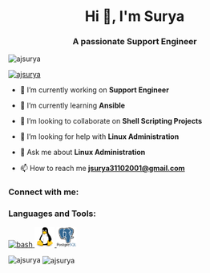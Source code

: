 <h1 align="center">Hi 👋, I'm Surya</h1>
<h3 align="center">A passionate Support Engineer</h3>

<p align="left"> <img src="https://komarev.com/ghpvc/?username=ajsurya&label=Profile%20views&color=0e75b6&style=flat" alt="ajsurya" /> </p>

<p align="left"> <a href="https://github.com/ryo-ma/github-profile-trophy"><img src="https://github-profile-trophy.vercel.app/?username=ajsurya" alt="ajsurya" /></a> </p>

- 🔭 I’m currently working on **Support Engineer**

- 🌱 I’m currently learning **Ansible**

- 👯 I’m looking to collaborate on **Shell Scripting Projects**

- 🤝 I’m looking for help with **Linux Administration**

- 💬 Ask me about **Linux Administration**

- 📫 How to reach me **jsurya31102001@gmail.com**

<h3 align="left">Connect with me:</h3>
<p align="left">
</p>

<h3 align="left">Languages and Tools:</h3>
<p align="left"> <a href="https://www.gnu.org/software/bash/" target="_blank" rel="noreferrer"> <img src="https://www.vectorlogo.zone/logos/gnu_bash/gnu_bash-icon.svg" alt="bash" width="40" height="40"/> </a> <a href="https://www.linux.org/" target="_blank" rel="noreferrer"> <img src="https://raw.githubusercontent.com/devicons/devicon/master/icons/linux/linux-original.svg" alt="linux" width="40" height="40"/> </a> <a href="https://www.postgresql.org" target="_blank" rel="noreferrer"> <img src="https://raw.githubusercontent.com/devicons/devicon/master/icons/postgresql/postgresql-original-wordmark.svg" alt="postgresql" width="40" height="40"/> </a> </p>

<p><img align="left" src="https://github-readme-stats.vercel.app/api/top-langs?username=ajsurya&show_icons=true&locale=en&layout=compact" alt="ajsurya" /></p>

<p>&nbsp;<img align="center" src="https://github-readme-stats.vercel.app/api?username=ajsurya&show_icons=true&locale=en" alt="ajsurya" /></p>

